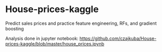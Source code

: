# House-prices-kaggle
Predict sales prices and practice feature engineering, RFs, and gradient boosting

Analysis done in jupyter notebook:
https://github.com/czajkuba/House-prices-kaggle/blob/master/house_prices.ipynb
